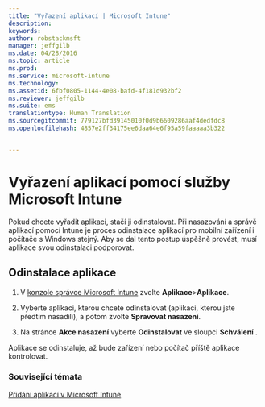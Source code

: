 ```yaml
---
title: "Vyřazení aplikací | Microsoft Intune"
description: 
keywords: 
author: robstackmsft
manager: jeffgilb
ms.date: 04/28/2016
ms.topic: article
ms.prod: 
ms.service: microsoft-intune
ms.technology: 
ms.assetid: 6fbf0805-1144-4e08-bafd-4f181d932bf2
ms.reviewer: jeffgilb
ms.suite: ems
translationtype: Human Translation
ms.sourcegitcommit: 779127bfd39145010f0d9b6609286aaf4dedfdc8
ms.openlocfilehash: 4857e2ff34175ee6daa64e6f95a59faaaaa3b322


---
```


# Vyřazení aplikací pomocí služby Microsoft Intune

Pokud chcete vyřadit aplikaci, stačí ji odinstalovat. Při nasazování a správě aplikací pomocí Intune je proces odinstalace aplikací pro mobilní zařízení i počítače s Windows stejný. Aby se dal tento postup úspěšně provést, musí aplikace svou odinstalaci podporovat.

## Odinstalace aplikace

1.  V [konzole správce Microsoft Intune](https://manage.microsoft.com) zvolte **Aplikace**&gt;**Aplikace**.

2.  Vyberte aplikaci, kterou chcete odinstalovat (aplikaci, kterou jste předtím nasadili), a potom zvolte **Spravovat nasazení**.

3.  Na stránce **Akce nasazení** vyberte **Odinstalovat** ve sloupci **Schválení** .

Aplikace se odinstaluje, až bude zařízení nebo počítač příště aplikace kontrolovat.

### Související témata
[Přidání aplikací v Microsoft Intune](add-apps.md)



<!--HONumber=Jun16_HO4-->


